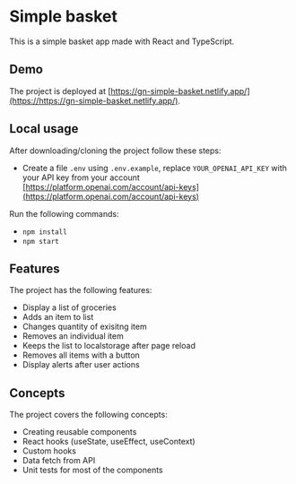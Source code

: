 # Simple basket

This is a simple basket app made with React and TypeScript.

## Demo

The project is deployed at [https://gn-simple-basket.netlify.app/](https://https://gn-simple-basket.netlify.app/).

## Local usage

After downloading/cloning the project follow these steps:

- Create a file `.env` using `.env.example`, replace `YOUR_OPENAI_API_KEY` with your API key from your account [https://platform.openai.com/account/api-keys](https://platform.openai.com/account/api-keys)

Run the following commands:

- `npm install`
- `npm start`

## Features

The project has the following features:

- Display a list of groceries
- Adds an item to list
- Changes quantity of exisitng item
- Removes an individual item
- Keeps the list to localstorage after page reload
- Removes all items with a button
- Display alerts after user actions

## Concepts

The project covers the following concepts:

- Creating reusable components
- React hooks (useState, useEffect, useContext)
- Custom hooks
- Data fetch from API
- Unit tests for most of the components
